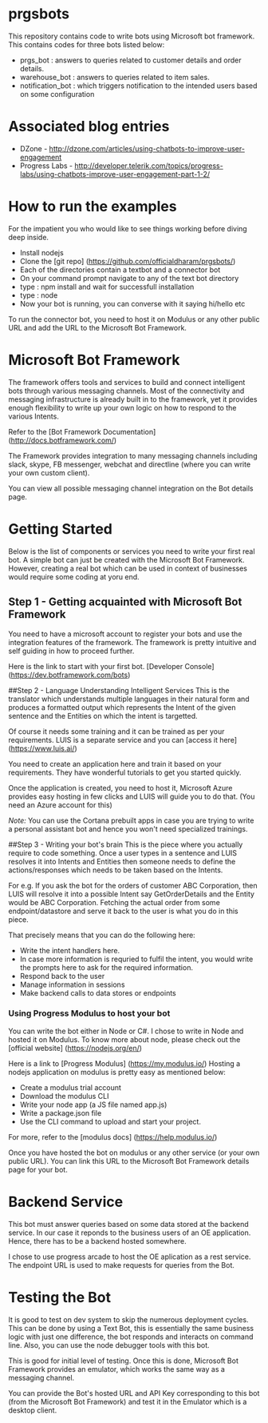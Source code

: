 # prgsbots
This repository contains code to write bots using Microsoft bot framework. This contains codes for three bots listed below:
* prgs_bot : answers to queries related to customer details and order details.
* warehouse_bot : answers to queries related to item sales.
* notification_bot : which triggers notification to the intended users based on some configuration

# Associated blog entries
* DZone - http://dzone.com/articles/using-chatbots-to-improve-user-engagement
* Progress Labs - http://developer.telerik.com/topics/progress-labs/using-chatbots-improve-user-engagement-part-1-2/

# How to run the examples
For the impatient you who would like to see things working before diving deep inside.
* Install nodejs
* Clone the [git repo] (https://github.com/officialdharam/prgsbots/)
* Each of the directories contain a textbot and a connector bot
* On your command prompt navigate to any of the text bot directory
* type : npm install and wait for successfull installation
* type : node <js filename>
* Now your bot is running, you can converse with it saying hi/hello etc

To run the connector bot, you need to host it on Modulus or any other public URL and add the URL to the Microsoft Bot Framework.

# Microsoft Bot Framework
The framework offers tools and services to build and connect intelligent bots through various messaging channels. Most of the connectivity and messaging infrastructure is already built in to the framework, yet it provides enough flexibility to write up your own logic on how to respond to the various Intents.

Refer to the [Bot Framework Documentation] (http://docs.botframework.com/)

The Framework provides integration to many messaging channels including slack, skype, FB messenger, webchat and directline (where you can write your own custom client).

You can view all possible messaging channel integration on the Bot details page.

# Getting Started
Below is the list of components or services you need to write your first real bot. A simple bot can just be created with the Microsoft Bot Framework. However, creating a real bot which can be used in context of businesses would require some coding at yoru end. 

## Step 1 - Getting acquainted with Microsoft Bot Framework
You need to have a microsoft account to register your bots and use the integration features of the framework. The framework is pretty intuitive and self guiding in how to proceed further. 

Here is the link to start with your first bot. [Developer Console] (https://dev.botframework.com/bots)

##Step 2 - Language Understanding Intelligent Services
This is the translator which understands multiple languages in their natural form and produces a formatted output which represents the Intent of the given sentence and the Entities on which the intent is targetted.

Of course it needs some training and it can be trained as per your requirements. LUIS is a separate service and you can [access it here] (https://www.luis.ai/)

You need to create an application here and train it based on your requirements. They have wonderful tutorials to get you started quickly. 

Once the application is created, you need to host it, Microsoft Azure provides easy hosting in few clicks and LUIS will guide you to do that. (You need an Azure account for this)

*Note:* You can use the Cortana prebuilt apps in case you are trying to write a personal assistant bot and hence you won't need specialized trainings.

##Step 3 - Writing your bot's brain
This is the piece where you actually require to code something. Once a user types in a sentence and LUIS resolves it into Intents and Entities then someone needs to define the actions/responses which needs to be taken based on the Intents. 

For e.g. If you ask the bot for the orders of customer ABC Corporation, then LUIS will resolve it into a possible Intent say GetOrderDetails and the Entity would be ABC Corporation. Fetching the actual order from some endpoint/datastore and serve it back to the user is what you do in this piece.

That precisely means that you can do the following here:
* Write the intent handlers here. 
* In case more information is requried to fulfil the intent, you would write the prompts here to ask for the required information. 
* Respond back to the user
* Manage information in sessions
* Make backend calls to data stores or endpoints

### Using Progress Modulus to host your bot
You can write the bot either in Node or C#. I chose to write in Node and hosted it on Modulus. To know more about node, please check out the [official website] (https://nodejs.org/en/)

Here is a link to [Progress Modulus] (https://my.modulus.io/)
Hosting a nodejs application on modulus is pretty easy as mentioned below:
* Create a modulus trial account
* Download the modulus CLI
* Write your node app (a JS file named app.js)
* Write a package.json file
* Use the CLI command to upload and start your project.

For more, refer to the [modulus docs] (https://help.modulus.io/)

Once you have hosted the bot on modulus or any other service (or your own public URL). You can link this URL to the Microsoft Bot Framework details page for your bot.

# Backend Service
This bot must answer queries based on some data stored at the backend service. In our case it reponds to the business users of an OE application. Hence, there has to be a backend hosted somewhere. 

I chose to use progress arcade to host the OE aplication as a rest service. The endpoint URL is used to make requests for queries from the Bot.

# Testing the Bot
It is good to test on dev system to skip the numerous deployment cycles. This can be done by using a Text Bot, this is essentially the same business logic with just one difference, the bot responds and interacts on command line. Also, you can use the node debugger tools with this bot.

This is good for initial level of testing. Once this is done, Microsoft Bot Framework provides an emulator, which works the same way as a messaging channel. 

You can provide the Bot's hosted URL and API Key corresponding to this bot (from the Microsoft Bot Framework) and test it in the Emulator which is a desktop client.

